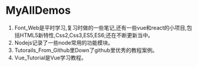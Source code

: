 # MyAllDemos
1. Font_Web是平时学习,复习时做的一些笔记,还有一些vue和react的小项目,包括HTML5新特性,Css2,Css3,ES5,ES6;还在不断更新当中。
2. Nodejs记录了一些node常用的功能模块。
3. Tutorails_From_Github里Down了github里优秀的教程案例。
4. Vue_Tutorial是Vue学习教程。
